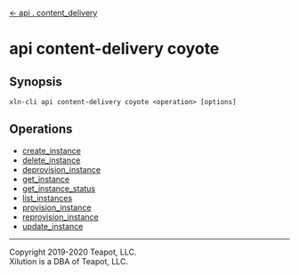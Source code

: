 [<- api . content_delivery](../index.md)

# api content-delivery coyote

## Synopsis

```
xln-cli api content-delivery coyote <operation> [options]
```

## Operations

* [create_instance](create_instance.md)
* [delete_instance](delete_instance.md)
* [deprovision_instance](deprovision_instance.md)
* [get_instance](get_instance.md)
* [get_instance_status](get_instance_status.md)
* [list_instances](list_instances.md)
* [provision_instance](provision_instance.md)
* [reprovision_instance](reprovision_instance.md)
* [update_instance](update_instance.md)


---
Copyright 2019-2020 Teapot, LLC.  
Xilution is a DBA of Teapot, LLC.
